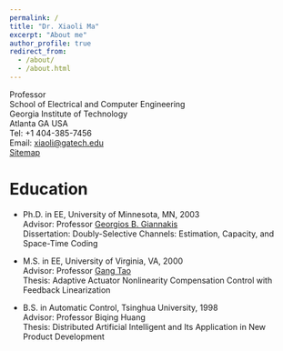 ```yaml
---
permalink: /
title: "Dr. Xiaoli Ma"
excerpt: "About me"
author_profile: true
redirect_from: 
  - /about/
  - /about.html
---
```


Professor
<br/>School of Electrical and Computer Engineering
<br/>Georgia Institute of Technology
<br/>Atlanta GA USA
<br/>Tel: +1 404-385-7456
<br/>Email: xiaoli@gatech.edu
<br/> <a href="/sitemap/">Sitemap</a> 


Education
======
* Ph.D. in EE, University of Minnesota, MN, 2003
<br/>Advisor: Professor [Georgios B. Giannakis](https://scholar.google.com/citations?user=Nu_6R8sAAAAJ&hl=en)
<br/>Dissertation: Doubly-Selective Channels: Estimation, Capacity, and Space-Time Coding

* M.S. in EE, University of Virginia, VA, 2000
<br/>Advisor: Professor [Gang Tao](https://scholar.google.com/citations?hl=en&user=YOZbkCEAAAAJ)
<br/>Thesis: Adaptive Actuator Nonlinearity Compensation Control with Feedback Linearization

* B.S. in Automatic Control, Tsinghua University, 1998 
<br/>Advisor: Professor Biqing Huang
<br/>Thesis: Distributed Artificial Intelligent and Its Application in New Product Development

